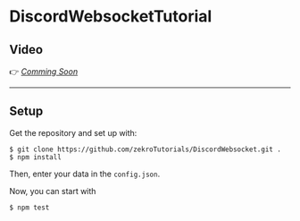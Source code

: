 # DiscordWebsocketTutorial

## Video

👉 [*Comming Soon*](https://zekro.de/soon)

---

## Setup

Get the repository and set up with:
```
$ git clone https://github.com/zekroTutorials/DiscordWebsocket.git .
$ npm install
```

Then, enter your data in the `config.json`.

Now, you can start with
```
$ npm test
```
